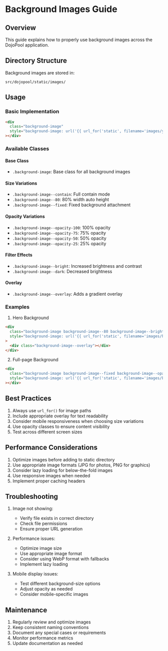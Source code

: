 # Background Images Guide

## Overview

This guide explains how to properly use background images across the DojoPool application.

## Directory Structure

Background images are stored in:

```
src/dojopool/static/images/
```

## Usage

### Basic Implementation

```html
<div
  class="background-image"
  style="background-image: url('{{ url_for('static', filename='images/your-image.jpg') }}')"
></div>
```

### Available Classes

#### Base Class

- `.background-image`: Base class for all background images

#### Size Variations

- `.background-image--contain`: Full contain mode
- `.background-image--80`: 80% width auto height
- `.background-image--fixed`: Fixed background attachment

#### Opacity Variations

- `.background-image--opacity-100`: 100% opacity
- `.background-image--opacity-75`: 75% opacity
- `.background-image--opacity-50`: 50% opacity
- `.background-image--opacity-25`: 25% opacity

#### Filter Effects

- `.background-image--bright`: Increased brightness and contrast
- `.background-image--dark`: Decreased brightness

#### Overlay

- `.background-image--overlay`: Adds a gradient overlay

### Examples

1. Hero Background

```html
<div
  class="background-image background-image--80 background-image--bright"
  style="background-image: url('{{ url_for('static', filename='images/hero-vs.jpg') }}')"
>
  <div class="background-image--overlay"></div>
</div>
```

2. Full-page Background

```html
<div
  class="background-image background-image--fixed background-image--opacity-75"
  style="background-image: url('{{ url_for('static', filename='images/background.jpg') }}')"
></div>
```

## Best Practices

1. Always use `url_for()` for image paths
2. Include appropriate overlay for text readability
3. Consider mobile responsiveness when choosing size variations
4. Use opacity classes to ensure content visibility
5. Test across different screen sizes

## Performance Considerations

1. Optimize images before adding to static directory
2. Use appropriate image formats (JPG for photos, PNG for graphics)
3. Consider lazy loading for below-the-fold images
4. Use responsive images when needed
5. Implement proper caching headers

## Troubleshooting

1. Image not showing:

   - Verify file exists in correct directory
   - Check file permissions
   - Ensure proper URL generation

2. Performance issues:

   - Optimize image size
   - Use appropriate image format
   - Consider using WebP format with fallbacks
   - Implement lazy loading

3. Mobile display issues:
   - Test different background-size options
   - Adjust opacity as needed
   - Consider mobile-specific images

## Maintenance

1. Regularly review and optimize images
2. Keep consistent naming conventions
3. Document any special cases or requirements
4. Monitor performance metrics
5. Update documentation as needed
